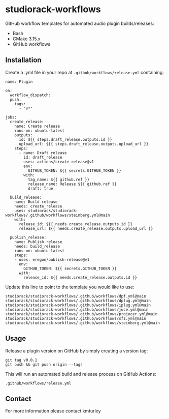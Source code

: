 # studiorack-workflows

GitHub workflow templates for automated audio plugin builds/releases:

* Bash
* CMake 3.15.x
* GitHub workflows


## Installation

Create a .yml file in your repo at `.github/workflows/release.yml` containing:
```
name: Plugin

on:
  workflow_dispatch:
  push:
    tags:
      - "v*"

jobs:
  create_release:
    name: Create release
    runs-on: ubuntu-latest
    outputs:
      id: ${{ steps.draft_release.outputs.id }}
      upload_url: ${{ steps.draft_release.outputs.upload_url }}
    steps:
      - name: Draft release
        id: draft_release
        uses: actions/create-release@v1
        env:
          GITHUB_TOKEN: ${{ secrets.GITHUB_TOKEN }}
        with:
          tag_name: ${{ github.ref }}
          release_name: Release ${{ github.ref }}
          draft: true

  build_release:
    name: Build release
    needs: create_release
    uses: studiorack/studiorack-workflows/.github/workflows/steinberg.yml@main
    with:
      release_id: ${{ needs.create_release.outputs.id }}
      release_url: ${{ needs.create_release.outputs.upload_url }}

  publish_release:
    name: Publish release
    needs: build_release
    runs-on: ubuntu-latest
    steps:
    - uses: eregon/publish-release@v1
      env:
        GITHUB_TOKEN: ${{ secrets.GITHUB_TOKEN }}
      with:
        release_id: ${{ needs.create_release.outputs.id }}
```

Update this line to point to the template you would like to use:

    studiorack/studiorack-workflows/.github/workflows/dpf.yml@main
    studiorack/studiorack-workflows/.github/workflows/dplug.yml@main
    studiorack/studiorack-workflows/.github/workflows/iplug.yml@main
    studiorack/studiorack-workflows/.github/workflows/juce.yml@main
    studiorack/studiorack-workflows/.github/workflows/projucer.yml@main
    studiorack/studiorack-workflows/.github/workflows/sfz.yml@main
    studiorack/studiorack-workflows/.github/workflows/steinberg.yml@main


## Usage

Release a plugin version on GitHub by simply creating a version tag:

    git tag v0.0.1
    git push && git push origin --tags

This will run an automated build and release process on GitHub Actions:

    .github/workflows/release.yml


## Contact

For more information please contact kmturley
